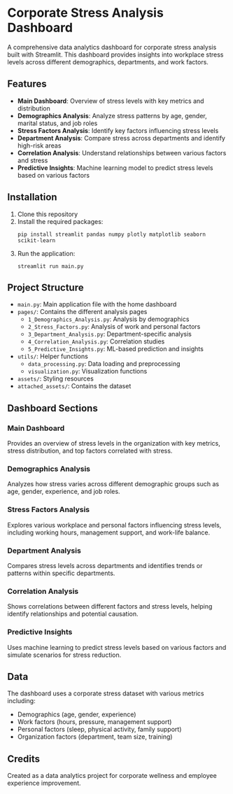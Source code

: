 # Corporate Stress Analysis Dashboard

A comprehensive data analytics dashboard for corporate stress analysis built with Streamlit. This dashboard provides insights into workplace stress levels across different demographics, departments, and work factors.

## Features

- **Main Dashboard**: Overview of stress levels with key metrics and distribution
- **Demographics Analysis**: Analyze stress patterns by age, gender, marital status, and job roles
- **Stress Factors Analysis**: Identify key factors influencing stress levels
- **Department Analysis**: Compare stress across departments and identify high-risk areas
- **Correlation Analysis**: Understand relationships between various factors and stress
- **Predictive Insights**: Machine learning model to predict stress levels based on various factors

## Installation

1. Clone this repository
2. Install the required packages:
   ```
   pip install streamlit pandas numpy plotly matplotlib seaborn scikit-learn
   ```
3. Run the application:
   ```
   streamlit run main.py
   ```

## Project Structure

- `main.py`: Main application file with the home dashboard
- `pages/`: Contains the different analysis pages
  - `1_Demographics_Analysis.py`: Analysis by demographics
  - `2_Stress_Factors.py`: Analysis of work and personal factors
  - `3_Department_Analysis.py`: Department-specific analysis
  - `4_Correlation_Analysis.py`: Correlation studies
  - `5_Predictive_Insights.py`: ML-based prediction and insights
- `utils/`: Helper functions
  - `data_processing.py`: Data loading and preprocessing
  - `visualization.py`: Visualization functions
- `assets/`: Styling resources
- `attached_assets/`: Contains the dataset

## Dashboard Sections

### Main Dashboard
Provides an overview of stress levels in the organization with key metrics, stress distribution, and top factors correlated with stress.

### Demographics Analysis
Analyzes how stress varies across different demographic groups such as age, gender, experience, and job roles.

### Stress Factors Analysis
Explores various workplace and personal factors influencing stress levels, including working hours, management support, and work-life balance.

### Department Analysis
Compares stress levels across departments and identifies trends or patterns within specific departments.

### Correlation Analysis
Shows correlations between different factors and stress levels, helping identify relationships and potential causation.

### Predictive Insights
Uses machine learning to predict stress levels based on various factors and simulate scenarios for stress reduction.

## Data

The dashboard uses a corporate stress dataset with various metrics including:
- Demographics (age, gender, experience)
- Work factors (hours, pressure, management support)
- Personal factors (sleep, physical activity, family support)
- Organization factors (department, team size, training)

## Credits

Created as a data analytics project for corporate wellness and employee experience improvement.